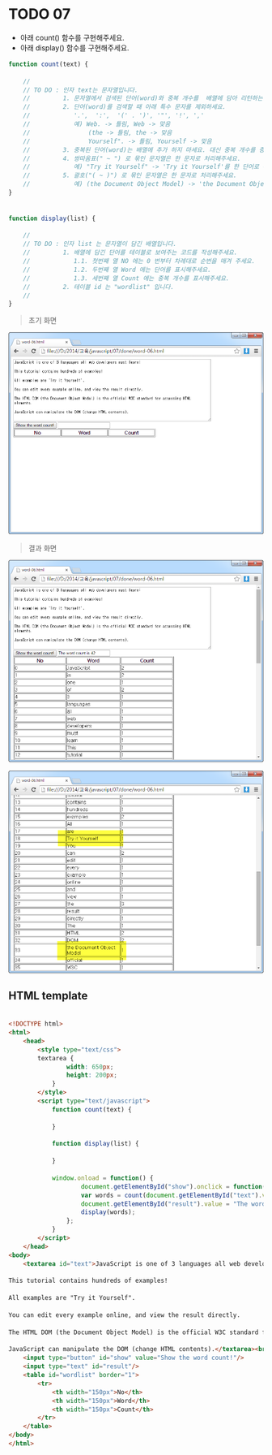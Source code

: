 ﻿TODO 07
========

* 아래 count() 함수를 구현해주세요.
* 아래 display() 함수를 구현해주세요.

```javascript
function count(text) {
	
	//
	// TO DO : 인자 text는 문자열입니다. 
	//         1. 문자열에서 검색된 단어(word)와 중복 개수를  배열에 담아 리턴하는 함수를 작성해주세요.
	//         2. 단어(word)를 검색할 때 아래 특수 문자를 제외하세요.
	//            '.',  ':',  '(' . ')', '"', '!', ','
	//            예) Web. -> 틀림, Web -> 맞음
	//                (the -> 틀림, the -> 맞음
	//                Yourself". -> 틀림, Yourself -> 맞음
	//         3. 중복된 단어(word)는 배열에 추가 하지 마세요. 대신 중복 개수를 증가 시켜 주세요.
	//         4. 쌍따옴표(" ~ ") 로 묶인 문자열은 한 문자로 처리해주세요.
	//            예) "Try it Yourself" -> 'Try it Yourself'를 한 단어로 취급
	//         5. 괄호("( ~ )") 로 묶인 문자열은 한 문자로 처리해주세요.
	//            예) (the Document Object Model) -> 'the Document Object Model'를 한 단어로 취급 
}


function display(list) {
	
	//
	// TO DO : 인자 list 는 문자열이 담긴 배열입니다. 
	//         1. 배열에 담긴 단어를 테이블로 보여주는 코드를 작성해주세요.
	//            1.1. 첫번째 열 NO 에는 0 번부터 차례대로 순번을 매겨 주세요.
	//            1.2. 두번째 열 Word 에는 단어를 표시해주세요.
	//            1.3. 세번째 열 Count 에는 중복 개수를 표시해주세요.
	//         2. 테이블 id 는 "wordlist" 입니다.
	//        
}

```

> 초기 화면

![TODO07](https://raw.githubusercontent.com/lightsh/jsstudy/master/07/todo/images/todo_07.png)


>  결과 화면

![TODO07](https://raw.githubusercontent.com/lightsh/jsstudy/master/07/todo/images/todo_07_result.png)

![TODO07](https://raw.githubusercontent.com/lightsh/jsstudy/master/07/todo/images/todo_07_result2.png)

## HTML template

```html

<!DOCTYPE html> 
<html>
	<head>
		<style type="text/css">			
		textarea {
				width: 650px;
				height: 200px;			
			}			
		</style>
		<script type="text/javascript">
			function count(text) {
			
			}
			
			function display(list) {
							
			}
			
			window.onload = function() {
					document.getElementById("show").onclick = function() {
					var words = count(document.getElementById("text").value);
					document.getElementById("result").value = "The word count is " + words.length ;
					display(words);
				};
			}			
		</script>
	</head>
<body> 
	<textarea id="text">JavaScript is one of 3 languages all web developers must learn:

This tutorial contains hundreds of examples!

All examples are "Try it Yourself".

You can edit every example online, and view the result directly.

The HTML DOM (the Document Object Model) is the official W3C standard for accessing HTML elements.

JavaScript can manipulate the DOM (change HTML contents).</textarea><br>
	<input type="button" id="show" value="Show the word count!"/>        
	<input type="text" id="result"/>
	<table id="wordlist" border="1">
		<tr> 
			<th width="150px">No</th>
			<th width="150px">Word</th>
			<th width="150px">Count</th>
		</tr>	
	</table> 
</body>
</html>

```
